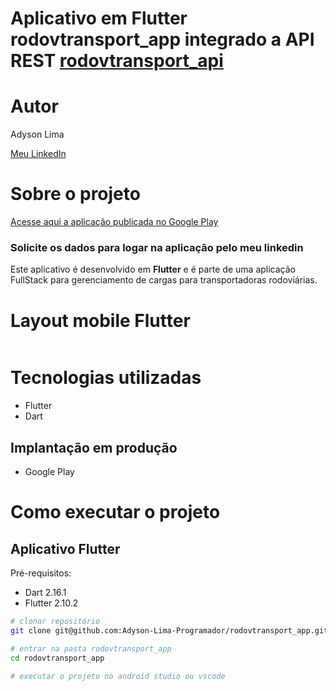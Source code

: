 # Aplicativo em Flutter rodovtransport_app integrado a API REST <a href ="https://github.com/Adyson-Lima-Programador/rodovtransport_api">rodovtransport_api</a>

# Autor

Adyson Lima

<a href="https://www.linkedin.com/in/adyson-lima-programador/">Meu LinkedIn</a>

# Sobre o projeto
<a href="">Acesse aqui a aplicação publicada no Google Play</a>
### Solicite os dados para logar na aplicação pelo meu linkedin

Este aplicativo é desenvolvido em **Flutter** e é parte de uma aplicação FullStack para gerenciamento de cargas para transportadoras rodoviárias.

# Layout mobile Flutter
![]()

# Tecnologias utilizadas

- Flutter
- Dart

## Implantação em produção
- Google Play

# Como executar o projeto

## Aplicativo Flutter
Pré-requisitos:
- Dart 2.16.1
- Flutter 2.10.2

```bash
# clonar repositório
git clone git@github.com:Adyson-Lima-Programador/rodovtransport_app.git

# entrar na pasta rodovtransport_app
cd rodovtransport_app

# executar o projeto no android studio ou vscode
```

